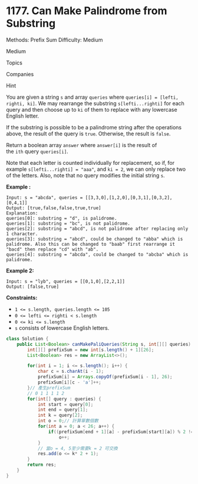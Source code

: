 # 1177. Can Make Palindrome from Substring

Methods: Prefix Sum
Difficulty: Medium

Medium

Topics

Companies

Hint

You are given a string `s` and array `queries` where `queries[i] = [lefti, righti, ki]`. We may rearrange the substring `s[lefti...righti]` for each query and then choose up to `ki` of them to replace with any lowercase English letter.

If the substring is possible to be a palindrome string after the operations above, the result of the query is `true`. Otherwise, the result is `false`.

Return a boolean array `answer` where `answer[i]` is the result of the `ith` query `queries[i]`.

Note that each letter is counted individually for replacement, so if, for example `s[lefti...righti] = "aaa"`, and `ki = 2`, we can only replace two of the letters. Also, note that no query modifies the initial string `s`.

**Example :**

```
Input: s = "abcda", queries = [[3,3,0],[1,2,0],[0,3,1],[0,3,2],[0,4,1]]
Output: [true,false,false,true,true]
Explanation:
queries[0]: substring = "d", is palidrome.
queries[1]: substring = "bc", is not palidrome.
queries[2]: substring = "abcd", is not palidrome after replacing only 1 character.
queries[3]: substring = "abcd", could be changed to "abba" which is palidrome. Also this can be changed to "baab" first rearrange it "bacd" then replace "cd" with "ab".
queries[4]: substring = "abcda", could be changed to "abcba" which is palidrome.

```

**Example 2:**

```
Input: s = "lyb", queries = [[0,1,0],[2,2,1]]
Output: [false,true]

```

**Constraints:**

- `1 <= s.length, queries.length <= 105`
- `0 <= lefti <= righti < s.length`
- `0 <= ki <= s.length`
- `s` consists of lowercase English letters.

```java
class Solution {
    public List<Boolean> canMakePaliQueries(String s, int[][] queries) {
        int[][] prefixSum = new int[s.length() + 1][26];
        List<Boolean> res = new ArrayList<>();

        for(int i = 1; i <= s.length(); i++) {
            char c = s.charAt(i - 1);
            prefixSum[i] = Arrays.copyOf(prefixSum[i - 1], 26);
            prefixSum[i][c - 'a']++; 
        }// 產生prefixSum
        // 0 1 1 1 1 2
        for(int[] query : queries) {
            int start = query[0];
            int end = query[1];
            int k = query[2];
            int o = 0;// 計算單數個數
            for(int a = 0; a < 26; a++) {
                if((prefixSum[end + 1][a] - prefixSum[start][a]) % 2 != 0) 
                    o++;
            }
            // 當o = 4, 5至少需要k = 2 可交換
            res.add(o <= k* 2 + 1);
        }
        return res;
    }
}
```
